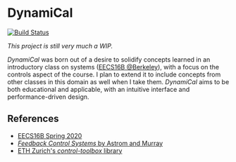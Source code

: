 # DynamiCal

[![Build Status](https://travis-ci.com/tedklin/dynamical.svg?token=EQ1yVHxTi52hGw7TPsW5&branch=master)](https://travis-ci.com/tedklin/dynamical)

*This project is still very much a WIP.*

*DynamiCal* was born out of a desire to solidify concepts learned in an introductory class on systems ([EECS16B @Berkeley](https://inst.eecs.berkeley.edu/~ee16b/sp20/)), with a focus on the controls aspect of the course. I plan to extend it to include concepts from other classes in this domain as well when I take them. *DynamiCal* aims to be both educational and applicable, with an intuitive interface and performance-driven design.


## References

- [EECS16B Spring 2020](https://inst.eecs.berkeley.edu/~ee16b/sp20/)
- [*Feedback Control Systems* by Astrom and Murray](http://www.cds.caltech.edu/~murray/amwiki/index.php?title=Main_Page)
- [ETH Zurich's *control-toolbox* library](https://github.com/ethz-adrl/control-toolbox)
